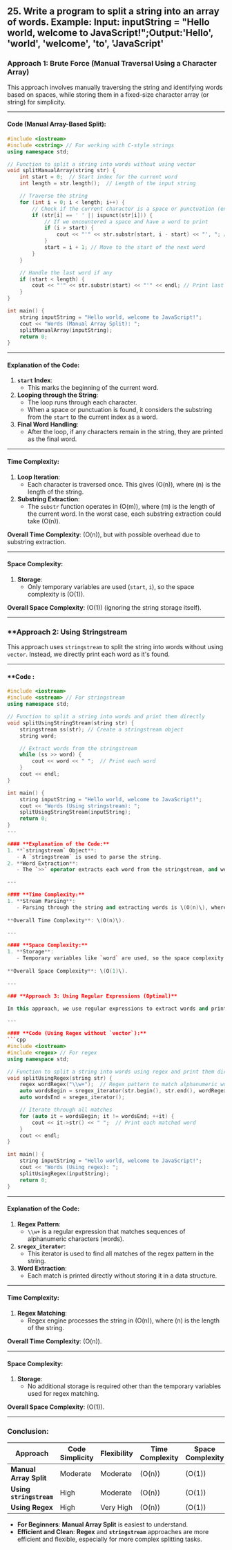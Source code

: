 ## 25. Write a program to split a string into an array of words. Example: Input: inputString = "Hello world, welcome to JavaScript!";Output:'Hello', 'world', 'welcome', 'to', 'JavaScript'

### **Approach 1: Brute Force (Manual Traversal Using a Character Array)**

This approach involves manually traversing the string and identifying words based on spaces, while storing them in a fixed-size character array (or string) for simplicity.

---

#### **Code (Manual Array-Based Split):**
```cpp
#include <iostream>
#include <cstring> // For working with C-style strings
using namespace std;

// Function to split a string into words without using vector
void splitManualArray(string str) {
    int start = 0;  // Start index for the current word
    int length = str.length();  // Length of the input string

    // Traverse the string
    for (int i = 0; i < length; i++) {
        // Check if the current character is a space or punctuation (end of a word)
        if (str[i] == ' ' || ispunct(str[i])) {
            // If we encountered a space and have a word to print
            if (i > start) {
                cout << "'" << str.substr(start, i - start) << "', "; // Print word in quotes
            }
            start = i + 1; // Move to the start of the next word
        }
    }

    // Handle the last word if any
    if (start < length) {
        cout << "'" << str.substr(start) << "'" << endl; // Print last word in quotes
    }
}

int main() {
    string inputString = "Hello world, welcome to JavaScript!";
    cout << "Words (Manual Array Split): ";
    splitManualArray(inputString);
    return 0;
}

```

---

#### **Explanation of the Code:**
1. **`start` Index**:
   - This marks the beginning of the current word.
2. **Looping through the String**:
   - The loop runs through each character.
   - When a space or punctuation is found, it considers the substring from the `start` to the current index as a word.
3. **Final Word Handling**:
   - After the loop, if any characters remain in the string, they are printed as the final word.

---

#### **Time Complexity:**
1. **Loop Iteration**: 
   - Each character is traversed once. This gives \(O(n)\), where \(n\) is the length of the string.
2. **Substring Extraction**:
   - The `substr` function operates in \(O(m)\), where \(m\) is the length of the current word. In the worst case, each substring extraction could take \(O(n)\).

**Overall Time Complexity**: \(O(n)\), but with possible overhead due to substring extraction.

---

#### **Space Complexity:**
1. **Storage**: 
   - Only temporary variables are used (`start`, `i`), so the space complexity is \(O(1)\).
   
**Overall Space Complexity**: \(O(1)\) (ignoring the string storage itself).

---

### **Approach 2: Using Stringstream 

This approach uses `stringstream` to split the string into words without using `vector`. Instead, we directly print each word as it's found.

---

#### **Code :
```cpp
#include <iostream>
#include <sstream> // For stringstream
using namespace std;

// Function to split a string into words and print them directly
void splitUsingStringStream(string str) {
    stringstream ss(str); // Create a stringstream object
    string word;

    // Extract words from the stringstream
    while (ss >> word) {
        cout << word << " ";  // Print each word
    }
    cout << endl;
}

int main() {
    string inputString = "Hello world, welcome to JavaScript!";
    cout << "Words (Using stringstream): ";
    splitUsingStringStream(inputString);
    return 0;
}
---

#### **Explanation of the Code:**
1. **`stringstream` Object**:
   - A `stringstream` is used to parse the string.
2. **Word Extraction**:
   - The `>>` operator extracts each word from the stringstream, and we print the word immediately.

---

#### **Time Complexity:**
1. **Stream Parsing**: 
   - Parsing through the string and extracting words is \(O(n)\), where \(n\) is the length of the string.
   
**Overall Time Complexity**: \(O(n)\).

---

#### **Space Complexity:**
1. **Storage**: 
   - Temporary variables like `word` are used, so the space complexity is \(O(1)\) (ignoring the string storage).
   
**Overall Space Complexity**: \(O(1)\).

---

### **Approach 3: Using Regular Expressions (Optimal)**

In this approach, we use regular expressions to extract words and print them directly, without storing them in any additional data structure like `vector`.

---

#### **Code (Using Regex without `vector`):**
```cpp
#include <iostream>
#include <regex> // For regex
using namespace std;

// Function to split a string into words using regex and print them directly
void splitUsingRegex(string str) {
    regex wordRegex("\\w+");  // Regex pattern to match alphanumeric words
    auto wordsBegin = sregex_iterator(str.begin(), str.end(), wordRegex);
    auto wordsEnd = sregex_iterator();

    // Iterate through all matches
    for (auto it = wordsBegin; it != wordsEnd; ++it) {
        cout << it->str() << " ";  // Print each matched word
    }
    cout << endl;
}

int main() {
    string inputString = "Hello world, welcome to JavaScript!";
    cout << "Words (Using regex): ";
    splitUsingRegex(inputString);
    return 0;
}
```
---

#### **Explanation of the Code:**
1. **Regex Pattern**:
   - `\\w+` is a regular expression that matches sequences of alphanumeric characters (words).
2. **`sregex_iterator`**:
   - This iterator is used to find all matches of the regex pattern in the string.
3. **Word Extraction**:
   - Each match is printed directly without storing it in a data structure.

---

#### **Time Complexity:**
1. **Regex Matching**:
   - Regex engine processes the string in \(O(n)\), where \(n\) is the length of the string.
   
**Overall Time Complexity**: \(O(n)\).

---

#### **Space Complexity:**
1. **Storage**:
   - No additional storage is required other than the temporary variables used for regex matching.
   
**Overall Space Complexity**: \(O(1)\).

---

### **Conclusion:**

| **Approach**             | **Code Simplicity** | **Flexibility** | **Time Complexity** | **Space Complexity** |
|--------------------------|---------------------|-----------------|---------------------|----------------------|
| **Manual Array Split**   | Moderate            | Moderate        | \(O(n)\)            | \(O(1)\)             |
| **Using `stringstream`**  | High                | Moderate        | \(O(n)\)            | \(O(1)\)             |
| **Using Regex**           | High                | Very High       | \(O(n)\)            | \(O(1)\)             |

- **For Beginners**: **Manual Array Split** is easiest to understand.
- **Efficient and Clean**: **Regex** and **`stringstream`** approaches are more efficient and flexible, especially for more complex splitting tasks.
